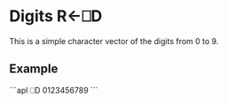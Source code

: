 <!-- Hidden search keywords -->
<div style="display: none;">
  ⎕D
</div>






<h1 class="heading"><span class="name">Digits</span> <span class="command">R←⎕D</span></h1>



This is a simple character vector of the digits from 0 to 9.

<h2 class="example">Example</h2>
```apl
      ⎕D
0123456789
```



